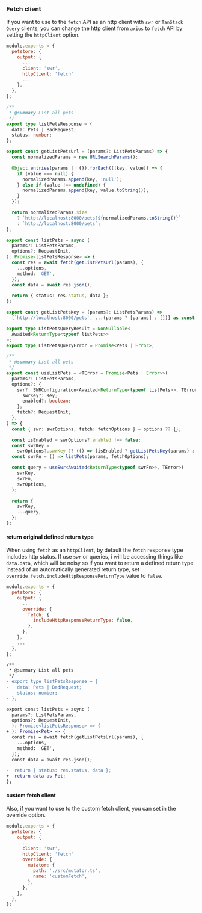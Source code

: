 ### Fetch client

If you want to use to the `fetch` API as an http client with `swr` or `TanStack Query` clients, you can change the http client from `axios` to `fetch` API by setting the `httpClient` option.

```js
module.exports = {
  petstore: {
    output: {
      ...
      client: 'swr',
      httpClient: 'fetch'
      ...
    },
  },
};
```

```ts
/**
 * @summary List all pets
 */
export type listPetsResponse = {
  data: Pets | BadRequest;
  status: number;
};

export const getListPetsUrl = (params?: ListPetsParams) => {
  const normalizedParams = new URLSearchParams();

  Object.entries(params || {}).forEach(([key, value]) => {
    if (value === null) {
      normalizedParams.append(key, 'null');
    } else if (value !== undefined) {
      normalizedParams.append(key, value.toString());
    }
  });

  return normalizedParams.size
    ? `http://localhost:8000/pets?${normalizedParams.toString()}`
    : `http://localhost:8000/pets`;
};

export const listPets = async (
  params?: ListPetsParams,
  options?: RequestInit,
): Promise<listPetsResponse> => {
  const res = await fetch(getListPetsUrl(params), {
    ...options,
    method: 'GET',
  });
  const data = await res.json();

  return { status: res.status, data };
};

export const getListPetsKey = (params?: ListPetsParams) =>
  [`http://localhost:8000/pets`, ...(params ? [params] : [])] as const;

export type ListPetsQueryResult = NonNullable<
  Awaited<ReturnType<typeof listPets>>
>;
export type ListPetsQueryError = Promise<Pets | Error>;

/**
 * @summary List all pets
 */
export const useListPets = <TError = Promise<Pets | Error>>(
  params?: ListPetsParams,
  options?: {
    swr?: SWRConfiguration<Awaited<ReturnType<typeof listPets>>, TError> & {
      swrKey?: Key;
      enabled?: boolean;
    };
    fetch?: RequestInit;
  },
) => {
  const { swr: swrOptions, fetch: fetchOptions } = options ?? {};

  const isEnabled = swrOptions?.enabled !== false;
  const swrKey =
    swrOptions?.swrKey ?? (() => (isEnabled ? getListPetsKey(params) : null));
  const swrFn = () => listPets(params, fetchOptions);

  const query = useSwr<Awaited<ReturnType<typeof swrFn>>, TError>(
    swrKey,
    swrFn,
    swrOptions,
  );

  return {
    swrKey,
    ...query,
  };
};
```

#### return original defined return type

When using `fetch` as an `httpClient`, by default the `fetch` response type includes http status.
If use `swr` or queries, i will be accessing things like `data.data`, which will be noisy so if you want to return a defined return type instead of an automatically generated return type, set `override.fetch.includeHttpResponseReturnType` value to `false`.

```js
module.exports = {
  petstore: {
    output: {
      ...
      override: {
        fetch: {
          includeHttpResponseReturnType: false,
        },
      },
    },
    ...
  },
};
```

```diff
/**
 * @summary List all pets
 */
- export type listPetsResponse = {
-   data: Pets | BadRequest;
-   status: number;
- };

export const listPets = async (
  params?: ListPetsParams,
  options?: RequestInit,
- ): Promise<listPetsResponse> => {
+ ): Promise<Pet> => {
  const res = await fetch(getListPetsUrl(params), {
    ...options,
    method: 'GET',
  });
  const data = await res.json();

-  return { status: res.status, data };
+  return data as Pet;
};
```

#### custom fetch client

Also, if you want to use to the custom fetch client, you can set in the override option.

```js
module.exports = {
  petstore: {
    output: {
      ...
      client: 'swr',
      httpClient: 'fetch'
      override: {
        mutator: {
          path: './src/mutator.ts',
          name: 'customFetch',
        },
      },
    },
  },
};
```
